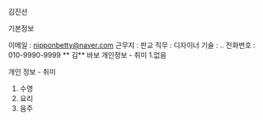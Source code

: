 김진선

기본정보

이메일 :  nipponbetty@naver.com
근무지 :  판교
직무 : 디자이너
기술 : .. 
전화번호 : 010-9990-9999
** 김** 바보
개인정보 - 취미
1.없음

개인 정보 - 취미
1. 수영
2. 요리
3. 음주

